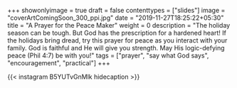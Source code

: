 +++
showonlyimage = true
draft = false
contenttypes = ["slides"]
image = "coverArtComingSoon_300_ppi.jpg"
date = "2019-11-27T18:25:22+05:30"
title = "A Prayer for the Peace Maker"
weight = 0
description = "The holiday season can be tough. But God has the prescription for a hardened heart! If the holidays bring dread, try this prayer for peace as you interact with your family. God is faithful and He will give you strength. May His logic-defying peace (Phil 4:7) be with you!"
tags = ["prayer", "say what God says", "encouragement", "practical"]
+++


{{< instagram B5YUTvGnMlk hidecaption >}}
